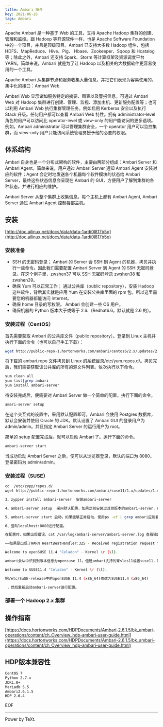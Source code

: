 ```yaml
---
title: Ambari 简介
key: 2021-06-26
tags: Ambari
---
```


Apache Ambari 是一种基于 Web 的工具，支持 Apache Hadoop 集群的创建、管理和监控。跟 Hadoop 等开源软件一样，也是 Apache Software Foundation 中的一个项目，并且是顶级项目。Ambari 已支持大多数 Hadoop 组件，包括HDFS、MapReduce、Hive、Pig、 Hbase、Zookeeper、Sqoop 和 Hcatalog 等；除此之外，Ambari 还支持 Spark、Storm 等计算框架及资源调度平台 YARN。简单来说，Ambari 就是为了让 Hadoop 以及相关的大数据软件更容易使用的一个工具。

<!--more-->

Apache Ambari 从集群节点和服务收集大量信息，并把它们表现为容易使用的，集中化的接口：Ambari Web.

Ambari Web 显示诸如服务特定的摘要、图表以及警报信息。可通过 Ambari Web 对 Hadoop 集群进行创建、管理、监视、添加主机、更新服务配置等；也可以利用 Ambari Web 执行集群管理任务，例如启用 Kerberos 安全以及执行 Stack 升级。任何用户都可以查看 Ambari Web 特性。拥有 administrator-level 角色的用户可以访问比 operator-level 或 view-only 的用户能访问的更多选项。例如，Ambari administrator 可以管理集群安全，一个 operator 用户可以监控集群，而 view-only 用户只能访问系统管理员授予他的必要的权限。

## 体系结构

Ambari 自身也是一个分布式架构的软件，主要由两部分组成：Ambari Server 和 Ambari Agent。简单来说，用户通过 Ambari Server 通知 Ambari Agent 安装对应的软件；Agent 会定时地发送各个机器每个软件模块的状态给 Ambari Server，最终这些状态信息会呈现在 Ambari 的 GUI，方便用户了解到集群的各种状态，并进行相应的维护。

Ambari Server 从整个集群上收集信息。每个主机上都有 Ambari Agent, Ambari Server 通过 Ambari Agent 控制每部主机。

## 安装

[http://doc.ailinux.net/docs/data/data-1ardi0l817b5q](http://doc.ailinux.net/docs/data/data-1ardi0l817b5q)

### 安装准备

- SSH 的无密码登录；
    Ambari 的 Server 会 SSH 到 Agent 的机器，拷贝并执行一些命令。因此我们需要配置 Ambari Server 到 Agent 的 SSH 无密码登录。在这个例子里，zwshen37 可以 SSH 无密码登录 zwshen38 和 zwshen39。
- 确保 Yum 可以正常工作；
    通过公共库（public repository），安装 Hadoop 这些软件，背后其实就是应用 Yum 在安装公共库里面的 rpm 包。所以这里需要您的机器都能访问 Internet。
- 确保 home 目录的写权限。
    Ambari 会创建一些 OS 用户。
- 确保机器的 Python 版本大于或等于 2.6.（Redhat6.6，默认就是 2.6 的）。

### 安装过程（CentOS）

首先需要获取 Ambari 的公共库文件（public repository）。登录到 Linux 主机并执行下面的命令（也可以自己手工下载）：

```sh
wget http://public-repo-1.hortonworks.com/ambari/centos6/2.x/updates/2.0.1/ambari.repo
```

将下载的 ambari.repo 文件拷贝到 Linux 的系统目录/etc/yum.repos.d/。拷贝完后，我们需要获取该公共库的所有的源文件列表。依次执行以下命令。

```bash
yum clean all
yum list|grep ambari
yum install ambari-server
```

待安装完成后，便需要对 Ambari Server 做一个简单的配置。执行下面的命令。

```sh
amari-server setup
```

在这个交互式的设置中，采用默认配置即可。Ambari 会使用 Postgres 数据库，默认会安装并使用 Oracle 的 JDK。默认设置了 Ambari GUI 的登录用户为 admin/admin。并且指定 Ambari Server 的运行用户为 root。

简单的 setup 配置完成后。就可以启动 Ambari 了。运行下面的命令。

```sh
ambari-server start
```

当成功启动 Ambari Server 之后，便可以从浏览器登录，默认的端口为 8080。登录密码为 admin/admin。

### 安装过程（SUSE）

```sh
cd  /etc/zypp/repos.d/  
wget http://public-repo-1.hortonworks.com/ambari/suse11/1.x/updates/1.4.4.23/ambari.repo

3、zypper install ambari-server  安装ambari-server

4、ambari-server setup  采用默认配置，如果之前安装过其他版本的ambari-server，rm -rf /var/lib/pgsql/data 删除旧版本的postgresql数据库或者cp/var/lib/pgsql/data/ /var/lib/pgsql/data.old备份，以免不兼容造成ambari-server无法正常启动

5、ambari-server start 启动，如果能够正常启动，使用ps -ef | grep ambari应能看到ambari-server的进程，如果ambari-server没起来，那么vi /var/log/ambari-server/ambari-server.log查看日志寻找出错点。

6、登陆localhost:8080进行配置。

在配置时，如果出现错误，cat /var/log/ambari-server/ambari-server.log 查看输出日志。

——如果是出现了WARN HeartBeatHandler:325 - Received registration request from host with non matching os type, hostname=linux-kc7s.site, serverOsType=sles11, agentOstype=opensuse11 错误的话，修改/etc/issue 以及/etc/SuSE-release中的版本信息，如/etc/issue中内容是：

Welcome to openSUSE 11.4 "Celadon" - Kernel \r (\l).

ambari会从中识别到版本信息为opensuse 11，但是ambari支持的胃sles11或者suse11，所以把/etc/issue中内容修改为：

Welcome to SUSE11.4 "Celadon" - Kernel \r (\l).

把/etc/SuSE-release中的openSUSE 11.4 (x86_64)修改为SUSE11.4 (x86_64)

 ，然后重新启动ambari-server进行配置。


```

### 部署一个 Hadoop 2.x 集群



## 操作指南

[https://docs.hortonworks.com/HDPDocuments/Ambari-2.6.1.5/bk_ambari-operations/content/ch_Overview_hdp-ambari-user-guide.html](https://docs.hortonworks.com/HDPDocuments/Ambari-2.6.1.5/bk_ambari-operations/content/ch_Overview_hdp-ambari-user-guide.html)

## HDP版本兼容性

```sh
CentOS 7
Python 2.7.x
JDK1.8+
Mariadb 5.5
Ambari2.6.1.5 
HDP 2.6.4
```

EOF

---

Power by TeXt.
